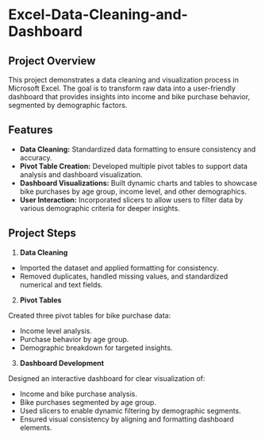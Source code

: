 # Excel-Data-Cleaning-and-Dashboard

## **Project Overview**
This project demonstrates a data cleaning and visualization process in Microsoft Excel. The goal is to transform raw data into a user-friendly dashboard that provides insights into income and bike purchase behavior, segmented by demographic factors.

## **Features**
- **Data Cleaning:** Standardized data formatting to ensure consistency and accuracy.
- **Pivot Table Creation:** Developed multiple pivot tables to support data analysis and dashboard visualization.
- **Dashboard Visualizations:** Built dynamic charts and tables to showcase bike purchases by age group, income level, and other demographics.
- **User Interaction:** Incorporated slicers to allow users to filter data by various demographic criteria for deeper insights.

## **Project Steps**
1. **Data Cleaning**
 - Imported the dataset and applied formatting for consistency.
 - Removed duplicates, handled missing values, and standardized numerical and text fields.
   
2. **Pivot Tables**

Created three pivot tables for bike purchase data:
 - Income level analysis.
 - Purchase behavior by age group.
 - Demographic breakdown for targeted insights.

3. **Dashboard Development**

Designed an interactive dashboard for clear visualization of:
 - Income and bike purchase analysis.
 - Bike purchases segmented by age group.
 - Used slicers to enable dynamic filtering by demographic segments.
 - Ensured visual consistency by aligning and formatting dashboard elements.
